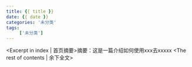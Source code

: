 ```yaml
---
title: {{ title }}
date: {{ date }}
categories: '未分类'
tags:
     ['未分类']
---
```

<Excerpt in index | 首页摘要>摘要：这是一篇介绍如何使用xxx去xxxxx<!-- more -->
<The rest of contents | 余下全文>